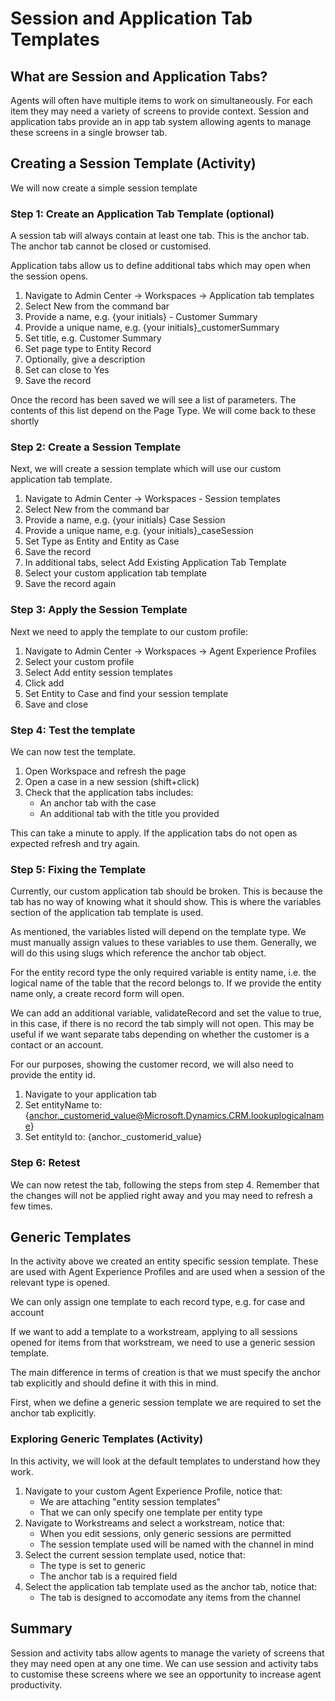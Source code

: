 # Session and Application Tab Templates

## What are Session and Application Tabs?

Agents will often have multiple items to work on simultaneously. For each item
they may need a variety of screens to provide context. Session and application
tabs provide an in app tab system allowing agents to manage these screens in a
single browser tab.

## Creating a Session Template (Activity)

We will now create a simple session template

### Step 1: Create an Application Tab Template (optional)

A session tab will always contain at least one tab. This is the anchor tab. The
anchor tab cannot be closed or customised.

Application tabs allow us to define additional tabs which may open when the
session opens.

1. Navigate to Admin Center -> Workspaces -> Application tab templates
2. Select New from the command bar
3. Provide a name, e.g. {your initials} - Customer Summary
4. Provide a unique name, e.g. {your initials}\_customerSummary
5. Set title, e.g. Customer Summary
6. Set page type to Entity Record
7. Optionally, give a description
8. Set can close to Yes
9. Save the record

Once the record has been saved we will see a list of parameters. The contents
of this list depend on the Page Type. We will come back to these shortly

### Step 2: Create a Session Template

Next, we will create a session template which will use our custom application
tab template.

1. Navigate to Admin Center -> Workspaces - Session templates
2. Select New from the command bar
3. Provide a name, e.g. {your initials} Case Session
4. Provide a unique name, e.g. {your initials}\_caseSession
5. Set Type as Entity and Entity as Case
6. Save the record
7. In additional tabs, select Add Existing Application Tab Template
8. Select your custom application tab template
9. Save the record again

### Step 3: Apply the Session Template

Next we need to apply the template to our custom profile:

1. Navigate to Admin Center -> Workspaces -> Agent Experience Profiles
2. Select your custom profile
3. Select Add entity session templates
4. Click add
5. Set Entity to Case and find your session template
6. Save and close

### Step 4: Test the template

We can now test the template.

1. Open Workspace and refresh the page
2. Open a case in a new session (shift+click)
3. Check that the application tabs includes:
   - An anchor tab with the case
   - An additional tab with the title you provided

This can take a minute to apply. If the application tabs do not open as expected
refresh and try again.

### Step 5: Fixing the Template

Currently, our custom application tab should be broken. This is because the tab
has no way of knowing what it should show. This is where the variables section
of the application tab template is used.

As mentioned, the variables listed will depend on the template type. We must
manually assign values to these variables to use them. Generally, we will do
this using slugs which reference the anchor tab object.

For the entity record type the only required variable is entity name, i.e. the
logical name of the table that the record belongs to. If we provide the entity
name only, a create record form will open.

We can add an additional variable, validateRecord and set the value to true,
in this case, if there is no record the tab simply will not open. This may be
useful if we want separate tabs depending on whether the customer is a contact
or an account.

For our purposes, showing the customer record, we will also need to provide the
entity id.

1. Navigate to your application tab
2. Set entityName to: {anchor._customerid_value@Microsoft.Dynamics.CRM.lookuplogicalname}
3. Set entityId to: {anchor.\_customerid_value}

### Step 6: Retest

We can now retest the tab, following the steps from step 4. Remember that the
changes will not be applied right away and you may need to refresh a few times.

## Generic Templates

In the activity above we created an entity specific session template. These are
used with Agent Experience Profiles and are used when a session of the relevant
type is opened.

We can only assign one template to each record type, e.g. for case and account

If we want to add a template to a workstream, applying to all sessions opened
for items from that workstream, we need to use a generic session template.

The main difference in terms of creation is that we must specify the anchor tab
explicitly and should define it with this in mind.

First, when we define a generic session template we are required to set the
anchor tab explicitly.

### Exploring Generic Templates (Activity)

In this activity, we will look at the default templates to understand how they
work.

1. Navigate to your custom Agent Experience Profile, notice that:
   - We are attaching "entity session templates"
   - That we can only specify one template per entity type
2. Navigate to Workstreams and select a workstream, notice that:
   - When you edit sessions, only generic sessions are permitted
   - The session template used will be named with the channel in mind
3. Select the current session template used, notice that:
   - The type is set to generic
   - The anchor tab is a required field
4. Select the application tab template used as the anchor tab, notice that:
   - The tab is designed to accomodate any items from the channel

## Summary

Session and activity tabs allow agents to manage the variety of screens that
they may need open at any one time. We can use session and activity tabs to
customise these screens where we see an opportunity to increase agent
productivity.

